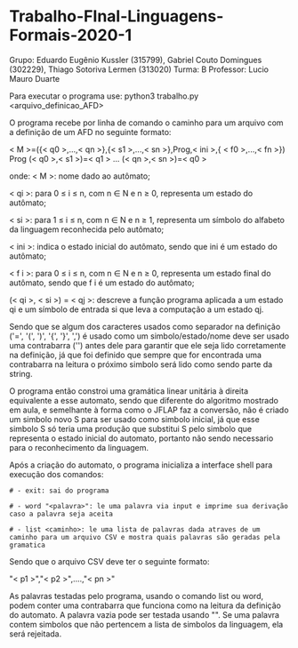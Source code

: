 # Trabalho-FInal-Linguagens-Formais-2020-1
 

Grupo: 
Eduardo Eugênio Kussler (315799), 
Gabriel Couto Domingues (302229), 
Thiago Sotoriva Lermen (313020)
Turma: B
Professor: Lucio Mauro Duarte

Para executar o programa use: python3 trabalho.py <arquivo_definicao_AFD>

O programa recebe por linha de comando o caminho para um arquivo com a definição de um AFD no seguinte formato:

< M >=({< q0 >,...,< qn >},{< s1 >,...,< sn >},Prog,< ini >,{ < f0 >,...,< fn >})
Prog
(< q0 >,< s1 >)=< q1 >
...
(< qn >,< sn >)=< q0 >

onde:
< M >: nome dado ao autômato;

< qi >: para 0 ≤ i ≤ n, com n ∈ N e n ≥ 0, representa um estado do autômato;

< si >: para 1 ≤ i ≤ n, com n ∈ N e n ≥ 1, representa um símbolo do alfabeto da
linguagem reconhecida pelo autômato;

< ini >: indica o estado inicial do autômato, sendo que ini é um estado do autômato;

< f i >: para 0 ≤ i ≤ n, com n ∈ N e n ≥ 0, representa um estado final do autômato,
sendo que f i é um estado do autômato;

(< qi >, < si >) = < qj >: descreve a função programa aplicada a um estado qi e um
símbolo de entrada si que leva a computação a um estado qj.

Sendo que se algum dos caracteres usados como separador na definição ('=', '(', ')', '{', '}', ',') é usado como um simbolo/estado/nome deve ser usado
uma contrabarra ('\') antes dele para garantir que ele seja lido corretamente na definição, já que foi definido que sempre que for encontrada uma 
contrabarra na leitura o próximo simbolo será lido como sendo parte da string. 

O programa então constroi uma gramática linear unitária à direita equivalente a esse automato, sendo que diferente do algoritmo mostrado em 
aula, e semelhante à forma como o JFLAP faz a conversão, não é criado um simbolo novo S para ser usado como simbolo inicial, já que esse
simbolo S só teria uma produção que substitui S pelo simbolo que representa o estado inicial do automato, portanto não sendo necessario para
o reconhecimento da linguagem.

Após a criação do automato, o programa inicializa a interface shell para execução dos comandos:

    # - exit: sai do programa
    
    # - word "<palavra>": le uma palavra via input e imprime sua derivação caso a palavra seja aceita
    
    # - list <caminho>: le uma lista de palavras dada atraves de um caminho para um arquivo CSV e mostra quais palavras são geradas pela gramatica
    
Sendo que o arquivo CSV deve ter o seguinte formato:

"< p1 >","< p2 >",....,"< pn >"

As palavras testadas pelo programa, usando o comando list ou word, podem conter uma contrabarra que funciona como na leitura da definição do automato.
A palavra vazia pode ser testada usando "".
Se uma palavra contem simbolos que não pertencem a lista de simbolos da linguagem, ela será rejeitada.
